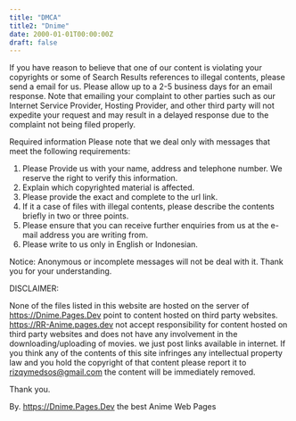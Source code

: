 ```yaml
---
title: "DMCA"
title2: "Dnime"
date: 2000-01-01T00:00:00Z
draft: false
---
```


If you have reason to believe that one of our content is violating your copyrights or some of Search Results references to illegal contents, please send a email for us.
Please allow up to a 2-5 business days for an email response. Note that emailing your complaint to other parties such as our Internet Service Provider, Hosting Provider, and other third party will not expedite your request and may result in a delayed response due to the complaint not being filed properly.

Required information
Please note that we deal only with messages that meet the following requirements:

 1. Please Provide us with your name, address and telephone number. We reserve the right to verify this information.
 2. Explain which copyrighted material is affected.
 3. Please provide the exact and complete to the url link.
 4. If it a case of files with illegal contents, please describe the contents briefly in two or three points.
 5. Please ensure that you can receive further enquiries from us at the e-mail address you are writing from.
 6. Please write to us only in English or Indonesian.

Notice:
Anonymous or incomplete messages will not be deal with it. Thank you for your understanding.

DISCLAIMER:

None of the files listed in this website are hosted on the server of https://Dnime.Pages.Dev point to content hosted on third party websites. https://RR-Anime.pages.dev not accept responsibility for content hosted on third party websites and does not have any involvement in the downloading/uploading of movies. we just post links available in internet. If you think any of the contents of this site infringes any intellectual property law and you hold the copyright of that content please report it to rizqymedsos@gmail.com the content will be immediately removed.

Thank you.

By. https://Dnime.Pages.Dev the best Anime Web Pages